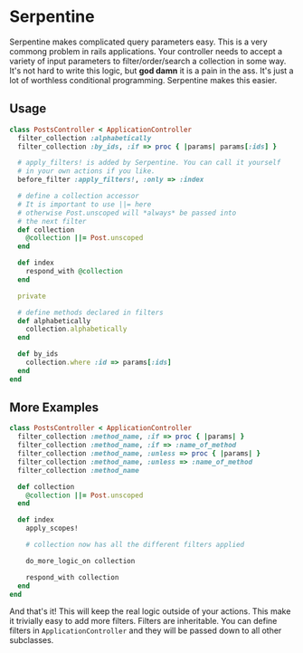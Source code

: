 # Serpentine

Serpentine makes complicated query parameters easy. This is a very
commong problem in rails applications. Your controller needs to accept a
variety of input parameters to filter/order/search a collection in some
way. It's not hard to write this logic, but **god damn** it is a pain in
the ass. It's just a lot of worthless conditional programming.
Serpentine makes this easier.

## Usage

```ruby
class PostsController < ApplicationController
  filter_collection :alphabetically
  filter_collection :by_ids, :if => proc { |params| params[:ids] }

  # apply_filters! is added by Serpentine. You can call it yourself
  # in your own actions if you like.
  before_filter :apply_filters!, :only => :index

  # define a collection accessor
  # It is important to use ||= here
  # otherwise Post.unscoped will *always* be passed into
  # the next filter
  def collection
    @collection ||= Post.unscoped
  end

  def index
    respond_with @collection
  end

  private

  # define methods declared in filters
  def alphabetically
    collection.alphabetically
  end

  def by_ids
    collection.where :id => params[:ids]
  end
end
```

## More Examples
```ruby
class PostsController < ApplicationController
  filter_collection :method_name, :if => proc { |params| }
  filter_collection :method_name, :if => :name_of_method
  filter_collection :method_name, :unless => proc { |params| }
  filter_collection :method_name, :unless => :name_of_method
  filter_collection :method_name

  def collection
    @collection ||= Post.unscoped
  end

  def index
    apply_scopes!

    # collection now has all the different filters applied

    do_more_logic_on collection

    respond_with collection
  end
end
```

And that's it! This will keep the real logic outside of your actions.
This make it trivially easy to add more filters. Filters are
inheritable. You can define filters in `ApplicationController` and they
will be passed down to all other subclasses.
